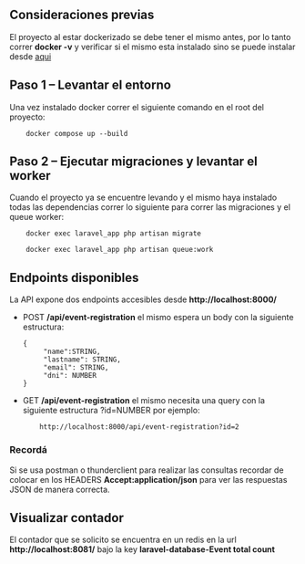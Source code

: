 ## Consideraciones previas

El proyecto al estar dockerizado se debe tener el mismo antes, por lo tanto correr **docker -v** y verificar si el mismo esta instalado sino se puede instalar desde [aqui](https://docs.docker.com/)

## Paso 1 – Levantar el entorno

Una vez instalado docker correr el siguiente comando en el root del proyecto:
```
	docker compose up --build
```

## Paso 2 – Ejecutar migraciones y levantar el worker

Cuando el proyecto ya se encuentre levando y el mismo haya instalado todas las dependencias correr lo siguiente para correr las migraciones y el queue worker:
```
	docker exec laravel_app php artisan migrate
```
```
	docker exec laravel_app php artisan queue:work
```

## Endpoints disponibles

La API expone dos endpoints accesibles desde **http://localhost:8000/**

 - POST **/api/event-registration**  el mismo espera un body con la siguiente estructura:
	 ```
	 {
		  "name":STRING,
		  "lastname": STRING,
		  "email": STRING,
		  "dni": NUMBER
	}
	 ```
- GET  **/api/event-registration** el mismo necesita una query con la siguiente estructura ?id=NUMBER por ejemplo:
	```
		http://localhost:8000/api/event-registration?id=2
	```
### Recordá

Si se usa postman o thunderclient para realizar las consultas recordar de colocar en los HEADERS **Accept:application/json** para ver las respuestas JSON de manera correcta.

## Visualizar contador

El contador que se solicito se encuentra en un redis en la url **http://localhost:8081/** bajo la key **laravel-database-Event total count**
